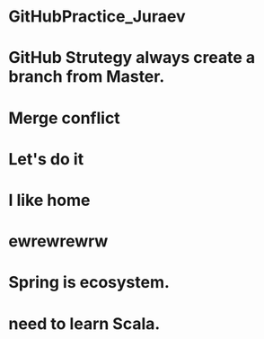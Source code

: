 # GitHubPractice_Juraev


# GitHub Strutegy always create a branch from Master.
# Merge conflict
# Let's do it
# I like home
# ewrewrewrw
# Spring is ecosystem. 
# need to learn Scala. 